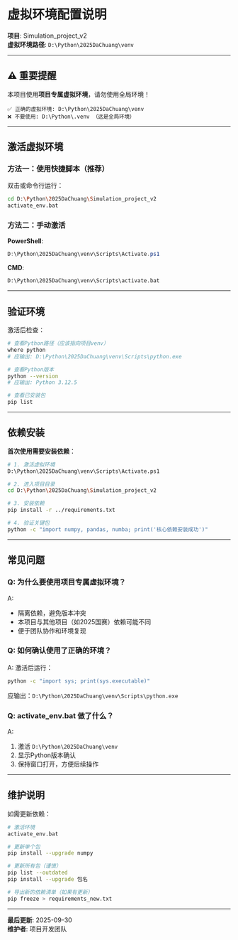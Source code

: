 # 虚拟环境配置说明

**项目**: Simulation_project_v2  
**虚拟环境路径**: `D:\Python\2025DaChuang\venv`

---

## ⚠️ 重要提醒

本项目使用**项目专属虚拟环境**，请勿使用全局环境！

```
✅ 正确的虚拟环境: D:\Python\2025DaChuang\venv
❌ 不要使用: D:\Python\.venv （这是全局环境）
```

---

## 激活虚拟环境

### 方法一：使用快捷脚本（推荐）

双击或命令行运行：
```bash
cd D:\Python\2025DaChuang\Simulation_project_v2
activate_env.bat
```

### 方法二：手动激活

**PowerShell**:
```powershell
D:\Python\2025DaChuang\venv\Scripts\Activate.ps1
```

**CMD**:
```cmd
D:\Python\2025DaChuang\venv\Scripts\activate.bat
```

---

## 验证环境

激活后检查：

```bash
# 查看Python路径（应该指向项目venv）
where python
# 应输出: D:\Python\2025DaChuang\venv\Scripts\python.exe

# 查看Python版本
python --version
# 应输出: Python 3.12.5

# 查看已安装包
pip list
```

---

## 依赖安装

**首次使用需要安装依赖**：

```bash
# 1. 激活虚拟环境
D:\Python\2025DaChuang\venv\Scripts\Activate.ps1

# 2. 进入项目目录
cd D:\Python\2025DaChuang\Simulation_project_v2

# 3. 安装依赖
pip install -r ../requirements.txt

# 4. 验证关键包
python -c "import numpy, pandas, numba; print('核心依赖安装成功')"
```

---

## 常见问题

### Q: 为什么要使用项目专属虚拟环境？

A: 
- 隔离依赖，避免版本冲突
- 本项目与其他项目（如2025国赛）依赖可能不同
- 便于团队协作和环境复现

### Q: 如何确认使用了正确的环境？

A: 激活后运行：
```bash
python -c "import sys; print(sys.executable)"
```
应输出：`D:\Python\2025DaChuang\venv\Scripts\python.exe`

### Q: activate_env.bat 做了什么？

A: 
1. 激活 `D:\Python\2025DaChuang\venv`
2. 显示Python版本确认
3. 保持窗口打开，方便后续操作

---

## 维护说明

如需更新依赖：

```bash
# 激活环境
activate_env.bat

# 更新单个包
pip install --upgrade numpy

# 更新所有包（谨慎）
pip list --outdated
pip install --upgrade 包名

# 导出新的依赖清单（如果有更新）
pip freeze > requirements_new.txt
```

---

**最后更新**: 2025-09-30  
**维护者**: 项目开发团队
